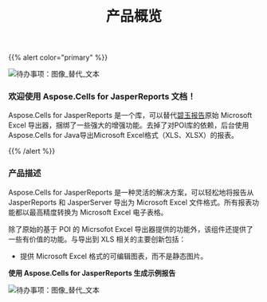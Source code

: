 ﻿---
title: 产品概览
type: docs
weight: 10
url: /zh/jasperreports/product-overview/
---
{{% alert color="primary" %}}

![待办事项：图像_替代_文本](product-overview_1.png)

### **欢迎使用 Aspose.Cells for JasperReports 文档！**

 Aspose.Cells for JasperReports 是一个库，可以替代[碧玉报告](https://community.jaspersoft.com/project/jasperreports-library)原始 Microsoft Excel 导出器，捆绑了一些强大的增强功能。去掉了对POI库的依赖，后台使用Aspose.Cells for Java导出Microsoft Excel格式（XLS、XLSX）的报表。

{{% /alert %}}

### **产品描述**

Aspose.Cells for JasperReports 是一种灵活的解决方案，可以轻松地将报告从 JasperReports 和 JasperServer 导出为 Microsoft Excel 文件格式。所有报表功能都以最高精度转换为 Microsoft Excel 电子表格。

除了原始的基于 POI 的 Micrsofot Excel 导出器提供的功能外，该组件还提供了一些有价值的功能。与导出到 XLS 相关的主要创新包括：

- 提供 Microsoft Excel 格式的可编辑图表，而不是静态图片。

**使用 Aspose.Cells for JasperReports 生成示例报告** 

![待办事项：图像_替代_文本](product-overview_2.png)

